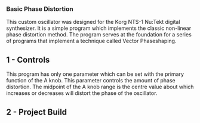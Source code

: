 ### Basic Phase Distortion

This custom oscillator was designed for the Korg NTS-1 Nu:Tekt digital synthesizer. It is a simple program which implements the classic non-linear phase distortion method. The program serves at the foundation for a series of programs that implement a technique called Vector Phaseshaping.

## 1 - Controls 
This program has only one parameter which can be set with the primary function of the A knob. This parameter controls the amount of phase distortion. The midpoint of the A knob range is the centre value about which increases or decreases will distort the phase of the oscillator.

## 2 - Project Build

